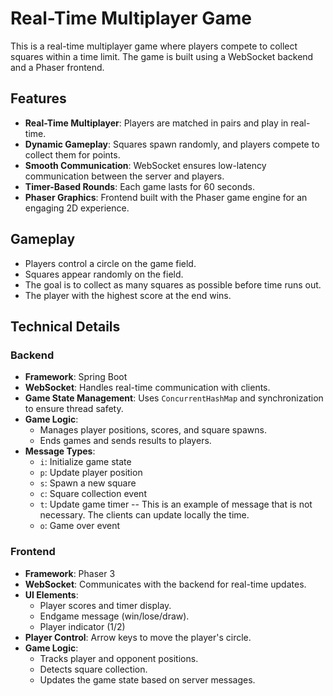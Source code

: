 # Real-Time Multiplayer Game

This is a real-time multiplayer game where players compete to collect squares within a time limit. The game is built using a WebSocket backend and a Phaser frontend.

## Features

- **Real-Time Multiplayer**: Players are matched in pairs and play in real-time.
- **Dynamic Gameplay**: Squares spawn randomly, and players compete to collect them for points.
- **Smooth Communication**: WebSocket ensures low-latency communication between the server and players.
- **Timer-Based Rounds**: Each game lasts for 60 seconds.
- **Phaser Graphics**: Frontend built with the Phaser game engine for an engaging 2D experience.

## Gameplay

- Players control a circle on the game field.
- Squares appear randomly on the field.
- The goal is to collect as many squares as possible before time runs out.
- The player with the highest score at the end wins.

## Technical Details

### Backend

- **Framework**: Spring Boot
- **WebSocket**: Handles real-time communication with clients.
- **Game State Management**: Uses `ConcurrentHashMap` and synchronization to ensure thread safety.
- **Game Logic**: 
  - Manages player positions, scores, and square spawns.
  - Ends games and sends results to players.
- **Message Types**:
  - `i`: Initialize game state
  - `p`: Update player position
  - `s`: Spawn a new square
  - `c`: Square collection event
  - `t`: Update game timer -- This is an example of message that is not necessary. The clients can update locally the time.
  - `o`: Game over event

### Frontend

- **Framework**: Phaser 3
- **WebSocket**: Communicates with the backend for real-time updates.
- **UI Elements**:
  - Player scores and timer display.
  - Endgame message (win/lose/draw).
  - Player indicator (1/2)
- **Player Control**: Arrow keys to move the player's circle.
- **Game Logic**:
  - Tracks player and opponent positions.
  - Detects square collection.
  - Updates the game state based on server messages.